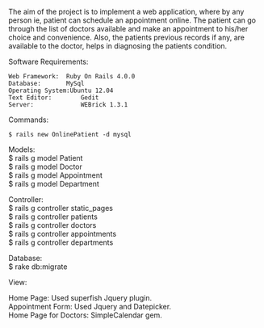 The aim of the project is to implement a web application, where by any person ie, patient can
schedule an appointment online. The patient can go through the list of doctors available and
make an appointment to his/her choice and convenience. Also, the patients previous records if
any, are available to the doctor, helps in diagnosing the patients condition.                    
                                                                                                   
Software Requirements:                                                                           
                                                                                                   
	Web Framework: 	Ruby On Rails 4.0.0	                                                             
	Database: 	   	MySql	                                                                           
	Operating System:Ubuntu 12.04	                                                                    
	Text Editor:		Gedit	                                                                           
	Server: 		    WEBrick 1.3.1	                                                                   
	                                                                                                 
Commands:                                                                                        
	                                                                                                  
	$ rails new OnlinePatient -d mysql	                                                              
	                                                                                                 
Models:	                                                                                         
	$ rails g model Patient	                                                                       
	$ rails g model Doctor	                                                                         
  $ rails g model Appointment	                                                                    
  $ rails g model Department	                                                                     
	                                                                                                 
Controller:                                                                                      
  $ rails g controller static_pages                                                               
  $ rails g controller patients                                                                   
  $ rails g controller doctors                                                                    
  $ rails g controller appointments                                                               
  $ rails g controller departments                                                                
	                                                                                                 
Database:                                                                                        
  $ rake db:migrate                                                                               
	                                                                                                 
View:                                                                                            
	                                                                                                 
   Home Page: Used superfish Jquery plugin.                                                      
   Appointment Form: Used Jquery and Datepicker.                                                 
   Home Page for Doctors: SimpleCalendar gem.                                                    
